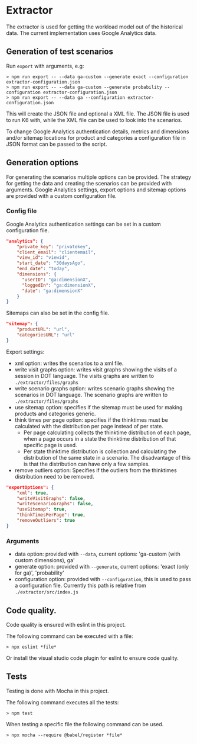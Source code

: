 # Extractor
The extractor is used for getting the workload model out of the historical data. The current implementation uses Google Analytics data.

## Generation of test scenarios
Run `export` with arguments, e.g:

```
> npm run export -- --data ga-custom --generate exact --configuration extractor-configuration.json
> npm run export -- --data ga-custom --generate probability --configuration extractor-configuration.json
> npm run export -- --data ga --configuration extractor-configuration.json
```

This will create the JSON file and optional a XML file. The JSON file is used to run K6 with, while the XML file can be used to look into the scenarios.

To change Google Analytics authentication details, metrics and dimensions and/or sitemap locations for product and categories a configuration file in JSON format can be passed to the script.

## Generation options
For generating the scenarios multiple options can be provided. The strategy for getting the data and creating the scenarios can be provided with arguments.
Google Analytics settings, export options and sitemap options are provided with a custom configuration file.

### Config file
Google Analytics authentication settings can be set in a custom configuration file.

```json
"analytics": {
    "private_key": "privatekey",
    "client_email": "clientemail",
    "view_id": "viewid",
    "start_date": "30daysAgo",
    "end_date": "today",
    "dimensions": {
      "userID": "ga:dimensionX",
      "loggedIn": "ga:dimensionX",
      "date": "ga:dimensionX"
    }
}
```

Sitemaps can also be set in the config file.

```json
"sitemap": {
    "productURL": "url",
    "categoriesURL": "url"
}
```

Export settings:
- xml option: writes the scenarios to a xml file.
- write visit graphs option: writes visit graphs showing the visits of a session in DOT language. The visits graphs are written to `./extractor/files/graphs`
- write scenario graphs option: writes scenario graphs showing the scenarios in DOT language. The scenario graphs are written to `./extractor/files/graphs`
- use sitemap option: specifies if the sitemap must be used for making products and categories generic.
- think times per page option: specifies if the thinktimes must be calculated with the distribution per page instead of per state.
    - Per page calculating collects the thinktime distribution of each page, when a page occurs in a state the thinktime distribution of that specific page is used.
    - Per state thinktime distribution is collection and calculating the distribution of the same state in a scenario. The disadvantage of this is that the distribution can have only a few samples.
- remove outliers option: Specifies if the outliers from the thinktimes distribution need to be removed.

```json
"exportOptions": {
    "xml": true,
    "writeVisitGraphs": false,
    "writeScenarioGraphs": false,
    "useSitemap": true,
    "thinkTimesPerPage": true,
    "removeOutliers": true
}
```

### Arguments
- data option: provided with `--data`, current options: 'ga-custom (with custom dimensions), ga'
- generate option: provided with `--generate`, current options: 'exact (only for ga)', 'probability'
- configuration option: provided with `--configuration`, this is used to pass a configuration file. Currently this path is relative from `./extractor/src/index.js`

## Code quality.
Code quality is ensured with eslint in this project.

The following command can be executed with a file:
```
> npx eslint *file*
```

Or install the visual studio code plugin for eslint to ensure code quality.

## Tests
Testing is done with Mocha in this project.

The following command executes all the tests:
```
> npm test
```

When testing a specific file the following command can be used.
```
> npx mocha --require @babel/register *file*
```
